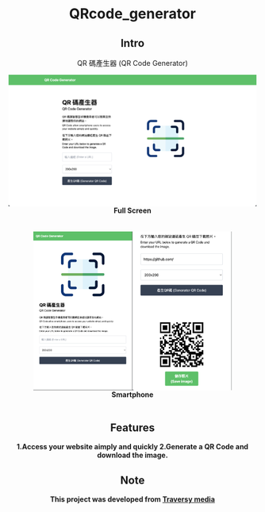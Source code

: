 <div style="text-align:center;">

# QRcode_generator

## Intro

QR 碼產生器 (QR Code Generator)

<div style="display:flex; justify-content:center;">
 <img src="https://raw.githubusercontent.com/barrystone/QRcode_generator/master/screenshot/full-screen.png" alt="Full Screen" style="max-width:500px;"/>
</div>
<b style="display:block;">Full Screen</n>

<br/>
<br/>
<br/>

<div style="display:flex; justify-content:center;">
<img src="https://raw.githubusercontent.com/barrystone/QRcode_generator/master/screenshot/smartphone.png" alt="Smartphone" width="200"/>

<img src="https://raw.githubusercontent.com/barrystone/QRcode_generator/master/screenshot/smartphone_savebtn.png" alt="Smartphone_Button" width="200"/>
</div>
<b style="display:block;">Smartphone</n>
<br/>
<br/>

<!-- ![](https://raw.githubusercontent.com/barrystone/QRcode_generator/master/screenshot/full-screen.png)

![](https://raw.githubusercontent.com/barrystone/QRcode_generator/master/screenshot/smartphone.png)

![](https://raw.githubusercontent.com/barrystone/QRcode_generator/master/screenshot/smartphone_savebtn.png) -->

## Features

1.Access your website aimply and quickly
2.Generate a QR Code and download the image.

## Note

This project was developed from [Traversy media](https://www.youtube.com/watch?v=qNiUlml9MDk&t=516s&ab_channel=TraversyMedia)

</div>
